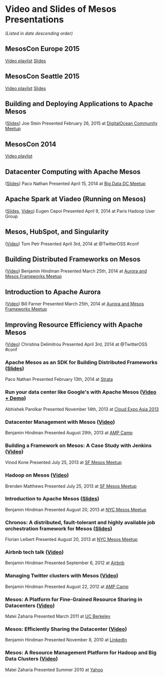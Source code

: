 
# Video and Slides of Mesos Presentations
_(Listed in date descending order)_

## MesosCon Europe 2015
 [Video playlist](https://www.youtube.com/watch?v=K-x7yOy8Ymk&list=PLGeM09tlguZS6MhlSZDbf-gANWdKgje0I)
 [Slides](http://events.linuxfoundation.org/events/archive/2015/mesoscon-europe/program/slides)

## MesosCon Seattle 2015
 [Video playlist](https://www.youtube.com/watch?v=aV6pdWveN7s&list=PLVjgeV_avap2arug3vIz8c6l72rvh9poV)
 [Slides](http://events.linuxfoundation.org/events/archive/2015/mesoscon/program/slides)

## Building and Deploying Applications to Apache Mesos
([Slides](https://www.slideshare.net/charmalloc/buildingdeployingapplicationsmesos))
Joe Stein
Presented February 26, 2015 at [DigitalOcean Community Meetup](http://www.meetup.com/DigitalOcean_Community/events/220580767/)

## MesosCon 2014
 [Video playlist](https://www.youtube.com/playlist?list=PLDVc2EaAVPg9kp8cFzjR1Yxj96I4U5EGN)

## Datacenter Computing with Apache Mesos
([Slides](http://www.slideshare.net/pacoid/datacenter-computing-with-apache-mesos))
Paco Nathan
Presented April 15, 2014 at [Big Data DC Meetup](http://www.meetup.com/bigdatadc/events/172610652/)

## Apache Spark at Viadeo (Running on Mesos)
([Slides](https://speakerdeck.com/ecepoi/apache-spark-at-viadeo), [Video](http://www.youtube.com/watch?v=shaZslr49vQ&t=16m55s))
Eugen Cepoi
Presented April 9, 2014 at Paris Hadoop User Group

## Mesos, HubSpot, and Singularity
([Video](https://www.youtube.com/watch?v=ROn14csiikw))
Tom Petr
Presented April 3rd, 2014 at @TwitterOSS #conf

## Building Distributed Frameworks on Mesos
([Video](https://www.youtube.com/watch?v=n5GT7OFSh58))
Benjamin Hindman
Presented March 25th, 2014 at [Aurora and Mesos Frameworks Meetup](https://www.eventbrite.com/e/aurora-and-mesosframeworksmeetup-tickets-10850994617)

## Introduction to Apache Aurora
([Video](https://www.youtube.com/watch?v=asd_h6VzaJc))
Bill Farner
Presented March 25th, 2014 at [Aurora and Mesos Frameworks Meetup](https://www.eventbrite.com/e/aurora-and-mesosframeworksmeetup-tickets-10850994617)

## Improving Resource Efficiency with Apache Mesos
([Video](https://www.youtube.com/watch?v=YpmElyi94AA))
Christina Delimitrou
Presented April 3rd, 2014 at @TwitterOSS #conf

### Apache Mesos as an SDK for Building Distributed Frameworks ([Slides](http://www.slideshare.net/pacoid/strata-sc-2014-apache-mesos-as-an-sdk-for-building-distributed-frameworks))
Paco Nathan
Presented February 13th, 2014 at [Strata](http://strataconf.com/)

### Run your data center like Google's with Apache Mesos ([Video + Demo](https://www.youtube.com/watch?v=2YWVGMuMTrg))
Abhishek Parolkar
Presented November 14th, 2013 at [Cloud Expo Asia 2013](http://www.cloudexpoasia.com/)

### Datacenter Management with Mesos ([Video](http://www.youtube.com/watch?v=YB1VW0LKzJ4))
Benjamin Hindman
Presented August 29th, 2013 at [AMP Camp](http://ampcamp.berkeley.edu/3/)

### Building a Framework on Mesos: A Case Study with Jenkins ([Video](http://www.youtube.com/watch?v=TPXw_lMTJVk))
Vinod Kone
Presented July 25, 2013 at [SF Mesos Meetup](http://www.meetup.com/Distributed-data-processing-with-Mesos/events/128585772/)

### Hadoop on Mesos ([Video](http://www.youtube.com/watch?v=SFj5EMw8THk))
Brenden Matthews
Presented July 25, 2013 at [SF Mesos Meetup](http://www.meetup.com/Distributed-data-processing-with-Mesos/events/128585772/)

### Introduction to Apache Mesos ([Slides](https://speakerdeck.com/benh/apache-mesos-nyc-meetup))
Benjamin Hindman
Presented August 20, 2013 at [NYC Mesos Meetup](https://mesos-nyc-aug2013.eventbrite.com/)

### Chronos: A distributed, fault-tolerant and highly available job orchestration framework for Mesos ([Slides](https://speakerdeck.com/mesos/chronos-august-2013-nyc-meetup))
Florian Leibert
Presented August 20, 2013 at [NYC Mesos Meetup](https://mesos-nyc-aug2013.eventbrite.com/)

### Airbnb tech talk ([Video](http://www.youtube.com/watch?v=Hal00g8o1iY))
Benjamin Hindman
Presented September 6, 2012 at [Airbnb](http://airbnb.com)

### Managing Twitter clusters with Mesos ([Video](http://www.youtube.com/watch?v=37OMbAjnJn0))
Benjamin Hindman
Presented August 22, 2012 at [AMP Camp](http://ampcamp.berkeley.edu)

### Mesos: A Platform for Fine-Grained Resource Sharing in Datacenters ([Video](http://www.youtube.com/watch?v=dB8IDu7g9Nc))
Matei Zaharia
Presented March 2011 at [UC Berkeley](http://berkeley.edu)

### Mesos: Efficiently Sharing the Datacenter ([Video](http://vimeo.com/17821090))
Benjamin Hindman
Presented November 8, 2010 at [LinkedIn](http://linkedin.com)

### Mesos: A Resource Management Platform for Hadoop and Big Data Clusters ([Video](http://www.youtube.com/watch?v=lE3jR6nM3bw))
Matei Zaharia
Presented Summer 2010 at [Yahoo](http://yahoo.com)

